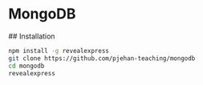# MongoDB

## Installation

```bash
npm install -g revealexpress
git clone https://github.com/pjehan-teaching/mongodb
cd mongodb
revealexpress
```
